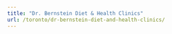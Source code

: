 ```yaml
---
title: "Dr. Bernstein Diet & Health Clinics"
url: /toronto/dr-bernstein-diet-and-health-clinics/
---
```


